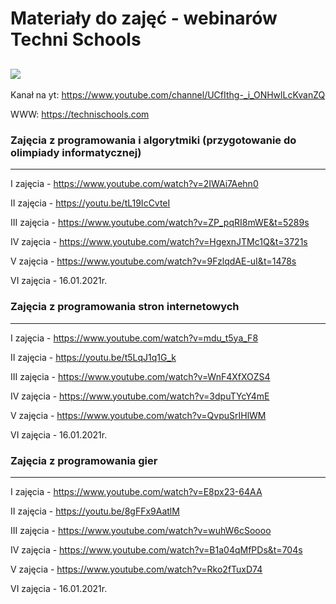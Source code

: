 # Materiały do zajęć - webinarów Techni Schools
![](https://technischools.com/static/media/logots.png)
-------------
Kanał na yt: https://www.youtube.com/channel/UCfIthg-_i_ONHwlLcKvanZQ

WWW: https://technischools.com

### Zajęcia z programowania i algorytmiki (przygotowanie do olimpiady informatycznej)
-------------
I zajęcia - https://www.youtube.com/watch?v=2IWAi7Aehn0

II zajęcia - https://youtu.be/tL19IcCvteI

III zajęcia - https://www.youtube.com/watch?v=ZP_pqRI8mWE&t=5289s

IV zajęcia - https://www.youtube.com/watch?v=HgexnJTMc1Q&t=3721s

V zajęcia - https://www.youtube.com/watch?v=9FzlqdAE-uI&t=1478s

VI zajęcia - 16.01.2021r.

### Zajęcia z programowania stron internetowych
-------------
I zajęcia - https://www.youtube.com/watch?v=mdu_t5ya_F8

II zajęcia - https://youtu.be/t5LqJ1q1G_k

III zajęcia - https://www.youtube.com/watch?v=WnF4XfXOZS4

IV zajęcia - https://www.youtube.com/watch?v=3dpuTYcY4mE

V zajęcia - https://www.youtube.com/watch?v=QvpuSrIHlWM

VI zajęcia - 16.01.2021r.

### Zajęcia z programowania gier
-------------
I zajęcia - https://www.youtube.com/watch?v=E8px23-64AA

II zajęcia - https://youtu.be/8gFFx9AatlM

III zajęcia - https://www.youtube.com/watch?v=wuhW6cSoooo

IV zajęcia - https://www.youtube.com/watch?v=B1a04qMfPDs&t=704s

V zajęcia - https://www.youtube.com/watch?v=Rko2fTuxD74

VI zajęcia - 16.01.2021r.

